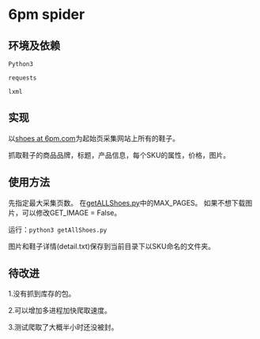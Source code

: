 # 6pm spider

## 环境及依赖

``Python3``

``requests``

``lxml``


## 实现

以[shoes at 6pm.com](https://www.6pm.com/shoes-page1/CK_XAeICAQE.zso?p=0)为起始页采集网站上所有的鞋子。

抓取鞋子的商品品牌，标题，产品信息，每个SKU的属性，价格，图片。

## 使用方法

先指定最大采集页数。
在[getALLShoes.py](./getAllShoes.py)中的MAX_PAGES。
如果不想下载图片，可以修改GET_IMAGE = False。

运行：``python3 getAllShoes.py``

图片和鞋子详情(detail.txt)保存到当前目录下以SKU命名的文件夹。


## 待改进

1.没有抓到库存的包。

2.可以增加多进程加快爬取速度。

3.测试爬取了大概半小时还没被封。
